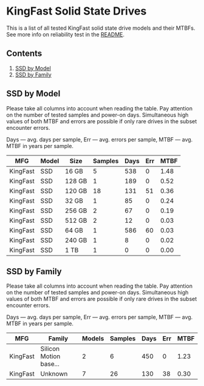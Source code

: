 KingFast Solid State Drives
===========================

This is a list of all tested KingFast solid state drive models and their MTBFs. See
more info on reliability test in the [README](https://github.com/bsdhw/SMART).

Contents
--------

1. [ SSD by Model  ](#ssd-by-model)
2. [ SSD by Family ](#ssd-by-family)

SSD by Model
------------

Please take all columns into account when reading the table. Pay attention on the
number of tested samples and power-on days. Simultaneous high values of both MTBF
and errors are possible if only rare drives in the subset encounter errors.

Days — avg. days per sample,
Err  — avg. errors per sample,
MTBF — avg. MTBF in years per sample.

| MFG       | Model              | Size   | Samples | Days  | Err   | MTBF |
|-----------|--------------------|--------|---------|-------|-------|------|
| KingFast  | SSD                | 16 GB  | 5       | 538   | 0     | 1.48   |
| KingFast  | SSD                | 128 GB | 1       | 189   | 0     | 0.52   |
| KingFast  | SSD                | 120 GB | 18      | 131   | 51    | 0.36   |
| KingFast  | SSD                | 32 GB  | 1       | 85    | 0     | 0.24   |
| KingFast  | SSD                | 256 GB | 2       | 67    | 0     | 0.19   |
| KingFast  | SSD                | 512 GB | 2       | 12    | 0     | 0.03   |
| KingFast  | SSD                | 64 GB  | 1       | 586   | 60    | 0.03   |
| KingFast  | SSD                | 240 GB | 1       | 8     | 0     | 0.02   |
| KingFast  | SSD                | 1 TB   | 1       | 0     | 0     | 0.00   |

SSD by Family
-------------

Please take all columns into account when reading the table. Pay attention on the
number of tested samples and power-on days. Simultaneous high values of both MTBF
and errors are possible if only rare drives in the subset encounter errors.

Days — avg. days per sample,
Err  — avg. errors per sample,
MTBF — avg. MTBF in years per sample.

| MFG       | Family                 | Models | Samples | Days  | Err   | MTBF |
|-----------|------------------------|--------|---------|-------|-------|------|
| KingFast  | Silicon Motion base... | 2      | 6       | 450   | 0     | 1.23   |
| KingFast  | Unknown                | 7      | 26      | 130   | 38    | 0.30   |
